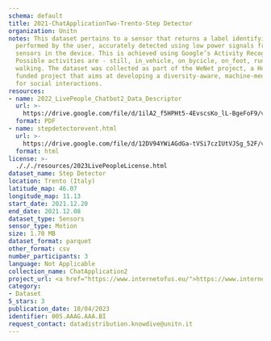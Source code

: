 ```yaml
---
schema: default
title: 2021-ChatApplicationTwo-Trento-Step Detector
organization: Unitn
notes: This dataset pertains to a sensor that returns a label identifying the activity
  performed by the user, accurately detected using low power signals from multiple
  sensors in the device. This is achieved using Google’s Activity Recognition API.
  Possible activities are - still, in_vehicle, on_bycicle, on_foot, running, tilting,
  walking. The dataset was collected as part of the WeNet project, a Horizon 2020
  funded project that aims at developing a diversity-aware, machine-mediated paradigm
  for social interactions.
resources:
- name: 2022_LivePeople_Chatbot2_Data_Descriptor
  url: >-
    https://drive.google.com/file/d/1ilA2_f5HPHt5-4EvscsKo_lL-BgeFoF9/view?usp=sharing
  format: PDF
- name: stepdetectorevent.html
  url: >-
    https://drive.google.com/file/d/12DV94YWiAGdGa-tVSi7czIUtVJSg_52F/view?usp=sharing
  format: html
license: >-
  ./././resources/2023LivePeopleLicense.html
dataset_name: Step Detector
location: Trento (Italy)
latitude_map: 46.07
longitude_map: 11.13
start_date: 2021.12.20
end_date: 2021.12.08
dataset_type: Sensors
sensor_type: Motion
size: 1.70 MB
dataset_format: parquet
other_format: csv
number_participants: 3
language: Not Applicable
collection_name: ChatApplication2
project_url: <a href="https://www.internetofus.eu/">https://www.internetofus.eu/</a>
category:
- Dataset
5_stars: 3
publication_date: 18/04/2023
identifier: 005.AAAG.AAA.BI
request_contact: datadistribution.knowdive@unitn.it
---
```

